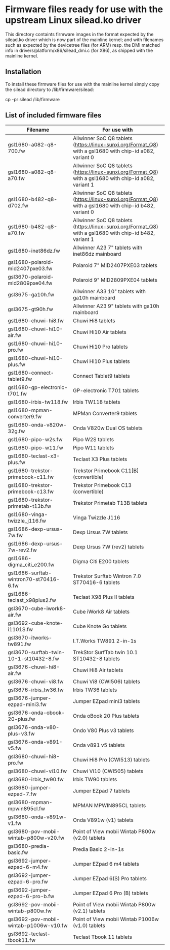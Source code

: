 # Firmware files ready for use with the upstream Linux silead.ko driver

This directory containts firmware images in the format expected by
the silead.ko driver which is now part of the mainline kernel; and
with filenames such as expected by the devicetree files (for ARM) resp.
the DMI matched info in drivers/platform/x86/silead_dmi.c (for X86), as
shipped with the mainline kernel.

## Installation

To install these firmware files for use with the mainline kernel
simply copy the silead directory to /lib/firmware/silead:

   cp -pr silead /lib/firmware

## List of included firmware files

| Filename                               | For use with |
|----------------------------------------|--------------|
| gsl1680-a082-q8-700.fw                 | Allwinner SoC Q8 tablets (https://linux-sunxi.org/Format_Q8) with a gsl1680 with chip-id a082, variant 0 |
| gsl1680-a082-q8-a70.fw                 | Allwinner SoC Q8 tablets (https://linux-sunxi.org/Format_Q8) with a gsl1680 with chip-id a082, variant 1 |
| gsl1680-b482-q8-d702.fw                | Allwinner SoC Q8 tablets (https://linux-sunxi.org/Format_Q8) with a gsl1680 with chip-id b482, variant 0 |
| gsl1680-b482-q8-a70.fw                 | Allwinner SoC Q8 tablets (https://linux-sunxi.org/Format_Q8) with a gsl1680 with chip-id b482, variant 1 |
| gsl1680-inet86dz.fw                    | Allwinner A23 7" tablets with inet86dz mainboard |
| gsl1680-polaroid-mid2407pxe03.fw       | Polaroid 7" MID2407PXE03 tablets |
| gsl3670-polaroid-mid2809pxe04.fw       | Polaroid 9" MID2809PXE04 tablets |
| gsl3675-ga10h.fw                       | Allwinner A33 10" tablets with ga10h mainboard |
| gsl3675-gt90h.fw                       | Allwinner A23 9" tablets with ga10h mainboard |
| gsl1680-chuwi-hi8.fw                   | Chuwi Hi8 tablets |
| gsl1680-chuwi-hi10-air.fw              | Chuwi Hi10 Air tablets |
| gsl1680-chuwi-hi10-pro.fw              | Chuwi Hi10 Pro tablets |
| gsl1680-chuwi-hi10-plus.fw             | Chuwi Hi10 Plus tablets |
| gsl1680-connect-tablet9.fw             | Connect Tablet9 tablets |
| gsl1680-gp-electronic-t701.fw          | GP-electronic T701 tablets |
| gsl1680-irbis-tw118.fw                 | Irbis TW118 tablets |
| gsl1680-mpman-converter9.fw            | MPMan Converter9 tablets |
| gsl1680-onda-v820w-32g.fw              | Onda V820w Dual OS tablets |
| gsl1680-pipo-w2s.fw                    | Pipo W2S tablets |
| gsl1680-pipo-w11.fw                    | Pipo W11 tablets |
| gsl1680-teclast-x3-plus.fw             | Teclast X3 Plus tablets |
| gsl1680-trekstor-primebook-c11.fw      | Trekstor Primebook C11[B] (convertible) |
| gsl1680-trekstor-primebook-c13.fw      | Trekstor Primebook C13 (convertible) |
| gsl1680-trekstor-primetab-t13b.fw      | Trekstor Primetab T13B tablets |
| gsl1680-vinga-twizzle_j116.fw          | Vinga Twizzle J116 |
| gsl1686-dexp-ursus-7w.fw               | Dexp Ursus 7W tablets |
| gsl1686-dexp-ursus-7w-rev2.fw          | Dexp Ursus 7W (rev2) tablets |
| gsl1686-digma_citi_e200.fw             | Digma Citi E200 tablets |
| gsl1686-surftab-wintron70-st70416-6.fw | Trekstor Surftab Wintron 7.0 ST70416-6 tablets |
| gsl1686-teclast_x98plus2.fw            | Teclast X98 Plus II tablets |
| gsl3670-cube-iwork8-air.fw             | Cube iWork8 Air tablets |
| gsl3692-cube-knote-i1101S.fw           | Cube Knote Go tablets |
| gsl3670-itworks-tw891.fw               | I.T.Works TW891 2-in-1s |
| gsl3670-surftab-twin-10-1-st10432-8.fw | TrekStor SurfTab twin 10.1 ST10432-8 tablets |
| gsl3676-chuwi-hi8-air.fw               | Chuwi Hi8 Air tablets |
| gsl3676-chuwi-vi8.fw                   | Chuwi Vi8 (CWI506) tablets |
| gsl3676-irbis_tw36.fw                  | Irbis TW36 tablets |
| gsl3676-jumper-ezpad-mini3.fw          | Jumper EZpad mini3 tablets |
| gsl3676-onda-obook-20-plus.fw          | Onda oBook 20 Plus tablets |
| gsl3676-onda-v80-plus-v3.fw            | Ondo V80 Plus v3 tablets |
| gsl3676-onda-v891-v5.fw                | Onda v891 v5 tablets |
| gsl3680-chuwi-hi8-pro.fw               | Chuwi Hi8 Pro (CWI513) tablets |
| gsl3680-chuwi-vi10.fw                  | Chuwi Vi10 (CWI505) tablets |
| gsl3680-irbis_tw90.fw                  | Irbis TW90 tablets |
| gsl3680-jumper-ezpad-7.fw              | Jumper EZpad 7 tablets |
| gsl3680-mpman-mpwin895cl.fw            | MPMAN MPWIN895CL tablets |
| gsl3680-onda-v891w-v1.fw               | Onda V891w (v1) tablets |
| gsl3680-pov-mobii-wintab-p800w-v20.fw  | Point of View mobii Wintab P800w (v2.0) tablets |
| gsl3680-predia-basic.fw                | Predia Basic 2-in-1s |
| gsl3692-jumper-ezpad-6-m4.fw           | Jumper EZpad 6 m4 tablets |
| gsl3692-jumper-ezpad-6-pro.fw          | Jumper EZpad 6(S) Pro tablets |
| gsl3692-jumper-ezpad-6-pro-b.fw        | Jumper EZpad 6 Pro (B) tablets |
| gsl3692-pov-mobii-wintab-p800w.fw      | Point of View mobii Wintab P800w (v2.1) tablets |
| gsl3692-pov-mobii-wintab-p1006w-v10.fw | Point of View mobii Wintab P1006w (v1.0) tablets |
| gsl3692-teclast-tbook11.fw             | Teclast Tbook 11 tablets |
